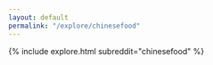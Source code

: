 ```yaml
---
layout: default
permalink: "/explore/chinesefood"
---
```


<link rel="stylesheet" type="text/css" href="/static/css/explore.css">
{% include explore.html subreddit="chinesefood" %}
